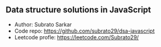 Data structure solutions in JavaScript
-----------------------------------
- Author: Subrato Sarkar
- Code repo: https://github.com/subrato29/dsa-javascript
- Leetcode profle: https://leetcode.com/Subrato29/